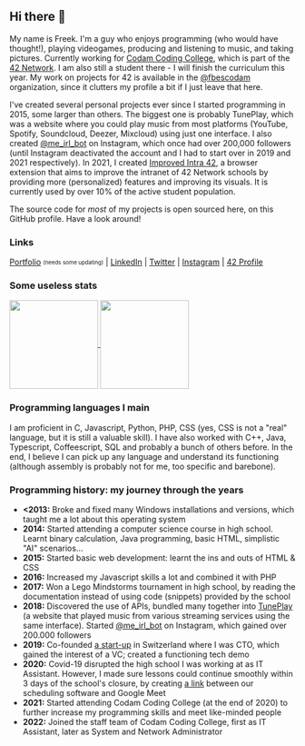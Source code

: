 ## Hi there 👋
My name is Freek. I'm a guy who enjoys programming (who would have thought!), playing videogames, producing and listening to music, and taking pictures. Currently working for [Codam Coding College](https://codam.nl/), which is part of the [42 Network](https://en.wikipedia.org/wiki/42_(school)). I am also still a student there - I will finish the curriculum this year. My work on projects for 42 is available in the [@fbescodam](https://github.com/fbescodam) organization, since it clutters my profile a bit if I just leave that here.


I've created several personal projects ever since I started programming in 2015, some larger than others. The biggest one is probably TunePlay, which was a website where you could play music from most platforms (YouTube, Spotify, Soundcloud, Deezer, Mixcloud) using just one interface. I also created [@me_irl_bot](https://github.com/FreekBes/insta_reddit_bot) on Instagram, which once had over 200,000 followers (until Instagram deactivated the account and I had to start over in 2019 and 2021 respectively). In 2021, I created [Improved Intra 42](https://github.com/FreekBes/improved_intra), a browser extension that aims to improve the intranet of 42 Network schools by providing more (personalized) features and improving its visuals. It is currently used by over 10% of the active student population.


The source code for _most_ of my projects is open sourced here, on this GitHub profile. Have a look around!


### Links
[Portfolio](https://freekb.es/) <sub><sup>(needs some updating)</sup></sub> | [LinkedIn](https://www.linkedin.com/in/freek-bes/) | [Twitter](https://twitter.com/FreekBes) | [Instagram](https://www.instagram.com/freekbes) | [42 Profile](https://profile.intra.42.fr/users/fbes)


### Some useless stats
<a href="https://github.com/anuraghazra/github-readme-stats">
  <img align="center" src="https://github-readme-stats.vercel.app/api?username=FreekBes&count_private=true&show_icons=true&theme=dark" height="156" />
</a>
<a href="https://github.com/anuraghazra/github-readme-stats#top-languages-card">
  <img align="center" src="https://github-readme-stats-one-bice.vercel.app/api/top-langs/?username=freekbes&theme=dark&layout=compact&count_private=true&role=OWNER,ORGANIZATION_MEMBER&exclude_repo=find-peers,MLX42,Fast42,coalition-ranks,book-club,42hero" height="156" />
</a>


### Programming languages I main
I am proficient in C, Javascript, Python, PHP, CSS (yes, CSS is not a "real" language, but it is still a valuable skill). I have also worked with C++, Java, Typescript, Coffeescript, SQL and probably a bunch of others before. In the end, I believe I can pick up any language and understand its functioning (although assembly is probably not for me, too specific and barebone).


### Programming history: my journey through the years
- **<2013:** Broke and fixed many Windows installations and versions, which taught me a lot about this operating system
- **2014:** Started attending a computer science course in high school. Learnt binary calculation, Java programming, basic HTML, simplistic "AI" scenarios...
- **2015:** Started basic web development: learnt the ins and outs of HTML & CSS
- **2016:** Increased my Javascript skills a lot and combined it with PHP
- **2017:** Won a Lego Mindstorms tournament in high school, by reading the documentation instead of using code (snippets) provided by the school
- **2018:** Discovered the use of APIs, bundled many together into [TunePlay](https://github.com/FreekBes/tuneplay) (a website that played music from various streaming services using the same interface). Started [@me_irl_bot](https://github.com/FreekBes/insta_reddit_bot) on Instagram, which gained over 200.000 followers
- **2019:** Co-founded [a start-up](https://assembl.net/) in Switzerland where I was CTO, which gained the interest of a VC; created a functioning tech demo
- **2020:** Covid-19 disrupted the high school I was working at as IT Assistant. However, I made sure lessons could continue smoothly within 3 days of the school's closure, by creating [a link](https://github.com/damstede/zermelo-google-rooster) between our scheduling software and Google Meet
- **2021:** Started attending Codam Coding College (at the end of 2020) to further increase my programming skills and meet like-minded people
- **2022:** Joined the staff team of Codam Coding College, first as IT Assistant, later as System and Network Administrator
